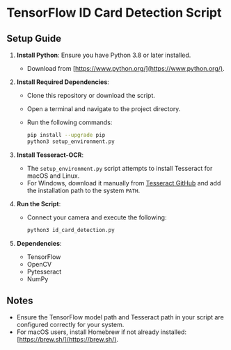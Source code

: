 # TensorFlow ID Card Detection Script

## Setup Guide

1. **Install Python**: Ensure you have Python 3.8 or later installed.
   - Download from [https://www.python.org/](https://www.python.org/).

2. **Install Required Dependencies**:
   - Clone this repository or download the script.
   - Open a terminal and navigate to the project directory.
   - Run the following commands:

     ```bash
     pip install --upgrade pip
     python3 setup_environment.py
     ```

3. **Install Tesseract-OCR**:
   - The `setup_environment.py` script attempts to install Tesseract for macOS and Linux.
   - For Windows, download it manually from [Tesseract GitHub](https://github.com/UB-Mannheim/tesseract/wiki) and add the installation path to the system `PATH`.

4. **Run the Script**:
   - Connect your camera and execute the following:

     ```bash
     python3 id_card_detection.py
     ```

5. **Dependencies**:
   - TensorFlow
   - OpenCV
   - Pytesseract
   - NumPy

## Notes
- Ensure the TensorFlow model path and Tesseract path in your script are configured correctly for your system.
- For macOS users, install Homebrew if not already installed: [https://brew.sh/](https://brew.sh/).
